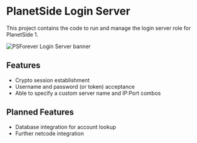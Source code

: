 # PlanetSide Login Server
This project contains the code to run and manage the login server role for PlanetSide 1.

![PSForever Login Server banner](https://i.imgur.com/EkbIv5x.png)

## Features
* Crypto session establishment
* Username and password (or token) acceptance
* Able to specify a custom server name and IP:Port combos

## Planned Features
* Database integration for account lookup
* Further netcode integration
